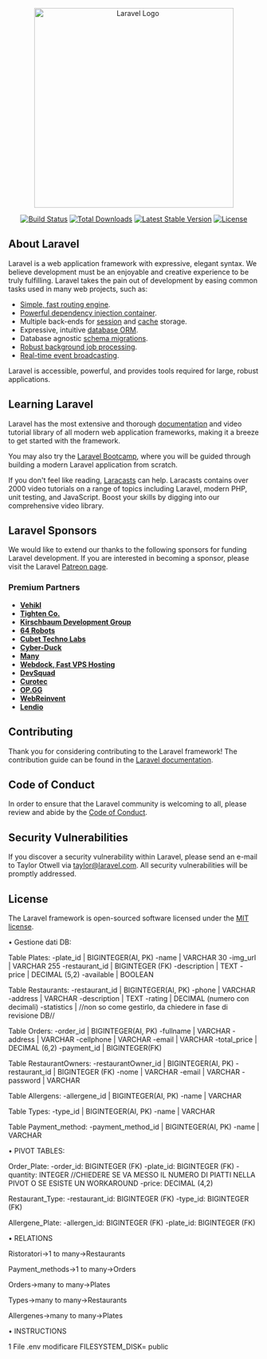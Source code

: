 <p align="center"><a href="https://laravel.com" target="_blank"><img src="https://raw.githubusercontent.com/laravel/art/master/logo-lockup/5%20SVG/2%20CMYK/1%20Full%20Color/laravel-logolockup-cmyk-red.svg" width="400" alt="Laravel Logo"></a></p>

<p align="center">
<a href="https://github.com/laravel/framework/actions"><img src="https://github.com/laravel/framework/workflows/tests/badge.svg" alt="Build Status"></a>
<a href="https://packagist.org/packages/laravel/framework"><img src="https://img.shields.io/packagist/dt/laravel/framework" alt="Total Downloads"></a>
<a href="https://packagist.org/packages/laravel/framework"><img src="https://img.shields.io/packagist/v/laravel/framework" alt="Latest Stable Version"></a>
<a href="https://packagist.org/packages/laravel/framework"><img src="https://img.shields.io/packagist/l/laravel/framework" alt="License"></a>
</p>

## About Laravel

Laravel is a web application framework with expressive, elegant syntax. We believe development must be an enjoyable and creative experience to be truly fulfilling. Laravel takes the pain out of development by easing common tasks used in many web projects, such as:

- [Simple, fast routing engine](https://laravel.com/docs/routing).
- [Powerful dependency injection container](https://laravel.com/docs/container).
- Multiple back-ends for [session](https://laravel.com/docs/session) and [cache](https://laravel.com/docs/cache) storage.
- Expressive, intuitive [database ORM](https://laravel.com/docs/eloquent).
- Database agnostic [schema migrations](https://laravel.com/docs/migrations).
- [Robust background job processing](https://laravel.com/docs/queues).
- [Real-time event broadcasting](https://laravel.com/docs/broadcasting).

Laravel is accessible, powerful, and provides tools required for large, robust applications.

## Learning Laravel

Laravel has the most extensive and thorough [documentation](https://laravel.com/docs) and video tutorial library of all modern web application frameworks, making it a breeze to get started with the framework.

You may also try the [Laravel Bootcamp](https://bootcamp.laravel.com), where you will be guided through building a modern Laravel application from scratch.

If you don't feel like reading, [Laracasts](https://laracasts.com) can help. Laracasts contains over 2000 video tutorials on a range of topics including Laravel, modern PHP, unit testing, and JavaScript. Boost your skills by digging into our comprehensive video library.

## Laravel Sponsors

We would like to extend our thanks to the following sponsors for funding Laravel development. If you are interested in becoming a sponsor, please visit the Laravel [Patreon page](https://patreon.com/taylorotwell).

### Premium Partners

- **[Vehikl](https://vehikl.com/)**
- **[Tighten Co.](https://tighten.co)**
- **[Kirschbaum Development Group](https://kirschbaumdevelopment.com)**
- **[64 Robots](https://64robots.com)**
- **[Cubet Techno Labs](https://cubettech.com)**
- **[Cyber-Duck](https://cyber-duck.co.uk)**
- **[Many](https://www.many.co.uk)**
- **[Webdock, Fast VPS Hosting](https://www.webdock.io/en)**
- **[DevSquad](https://devsquad.com)**
- **[Curotec](https://www.curotec.com/services/technologies/laravel/)**
- **[OP.GG](https://op.gg)**
- **[WebReinvent](https://webreinvent.com/?utm_source=laravel&utm_medium=github&utm_campaign=patreon-sponsors)**
- **[Lendio](https://lendio.com)**

## Contributing

Thank you for considering contributing to the Laravel framework! The contribution guide can be found in the [Laravel documentation](https://laravel.com/docs/contributions).

## Code of Conduct

In order to ensure that the Laravel community is welcoming to all, please review and abide by the [Code of Conduct](https://laravel.com/docs/contributions#code-of-conduct).

## Security Vulnerabilities

If you discover a security vulnerability within Laravel, please send an e-mail to Taylor Otwell via [taylor@laravel.com](mailto:taylor@laravel.com). All security vulnerabilities will be promptly addressed.

## License

The Laravel framework is open-sourced software licensed under the [MIT license](https://opensource.org/licenses/MIT).



• Gestione dati DB:

Table Plates:
-plate_id | BIGINTEGER(AI, PK)
-name | VARCHAR 30
-img_url | VARCHAR 255
-restaurant_id | BIGINTEGER (FK)
-description | TEXT
-price | DECIMAL (5,2)
-available | BOOLEAN

Table Restaurants:
-restaurant_id | BIGINTEGER(AI, PK)
-phone | VARCHAR
-address | VARCHAR
-description | TEXT
-rating | DECIMAL (numero con decimali)
-statistics | //non so come gestirlo, da chiedere in fase di revisione DB//

Table Orders:
-order_id | BIGINTEGER(AI, PK)
-fullname | VARCHAR
-address | VARCHAR
-cellphone | VARCHAR
-email | VARCHAR
-total_price | DECIMAL (6,2)
-payment_id | BIGINTEGER(FK)

Table RestaurantOwners:
-restaurantOwner_id | BIGINTEGER(AI, PK)
-restaurant_id | BIGINTEGER (FK)
-nome | VARCHAR
-email | VARCHAR
-password | VARCHAR

Table Allergens:
-allergene_id | BIGINTEGER(AI, PK)
-name | VARCHAR

Table Types:
-type_id | BIGINTEGER(AI, PK)
-name | VARCHAR

Table Payment_method:
-payment_method_id | BIGINTEGER(AI, PK)
-name | VARCHAR


• PIVOT TABLES:

Order_Plate:
-order_id: BIGINTEGER (FK)
-plate_id: BIGINTEGER (FK)
-quantity: INTEGER //CHIEDERE SE VA MESSO IL NUMERO DI PIATTI NELLA PIVOT O SE ESISTE UN WORKAROUND
-price: DECIMAL (4,2) 

Restaurant_Type:
-restaurant_id: BIGINTEGER (FK)
-type_id: BIGINTEGER (FK)

Allergene_Plate:
-allergen_id: BIGINTEGER (FK)
-plate_id: BIGINTEGER (FK)

• RELATIONS

Ristoratori->1 to many->Restaurants 

Payment_methods->1 to many->Orders

Orders->many to many->Plates

Types->many to many->Restaurants

Allergenes->many to many->Plates


• INSTRUCTIONS

1 File .env modificare FILESYSTEM_DISK= public


